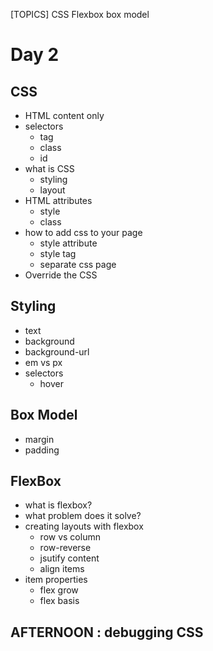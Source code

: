 [TOPICS]
CSS
Flexbox
box model

# Day 2

## CSS
- HTML 
    content only
- selectors
    - tag
    - class
    - id 
- what is CSS
    - styling
    - layout
- HTML attributes
    - style
    - class
- how to add css to your page
    - style attribute
    - style tag
    - separate css page
- Override the CSS


## Styling
- text 
- background
- background-url
- em vs px
- selectors
    - hover

## Box Model
- margin
- padding

## FlexBox
- what is flexbox?
- what problem does it solve?
- creating layouts with flexbox
    - row vs column
    - row-reverse
    - jsutify content
    - align items
- item properties
    - flex grow
    - flex basis
    
## AFTERNOON : debugging CSS



    
